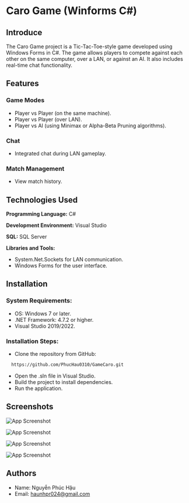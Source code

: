 
# Caro Game (Winforms C#)
## Introduce
The Caro Game project is a Tic-Tac-Toe-style game developed using Windows Forms in C#. The game allows players to compete against each other on the same computer, over a LAN, or against an AI. It also includes real-time chat functionality.




## Features
### Game Modes

- Player vs Player (on the same machine).
- Player vs Player (over LAN).
- Player vs AI (using Minimax or Alpha-Beta Pruning algorithms).

### Chat
- Integrated chat during LAN gameplay.

### Match Management
- View match history.







## Technologies Used

**Programming Language:** C#

**Development Environment:** Visual Studio

**SQL:** SQL Server

**Libraries and Tools:**
- System.Net.Sockets for LAN communication.
- Windows Forms for the user interface.


## Installation

### System Requirements:

- OS: Windows 7 or later.
- .NET Framework: 4.7.2 or higher.
- Visual Studio 2019/2022.

### Installation Steps:
- Clone the repository from GitHub:
```bash
  https://github.com/PhucHau0310/GameCaro.git
```
- Open the .sln file in Visual Studio.
- Build the project to install dependencies.
- Run the application.
    
## Screenshots

![App Screenshot](https://via.placeholder.com/468x300?text=App+Screenshot+Here)

![App Screenshot](https://via.placeholder.com/468x300?text=App+Screenshot+Here)

![App Screenshot](https://via.placeholder.com/468x300?text=App+Screenshot+Here)

![App Screenshot](https://via.placeholder.com/468x300?text=App+Screenshot+Here)


## Authors

- Name: Nguyễn Phúc Hậu
- Email: haunhpr024@gmail.com

